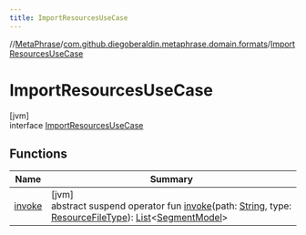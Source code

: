 ```yaml
---
title: ImportResourcesUseCase
---
```

//[MetaPhrase](../../../index.html)/[com.github.diegoberaldin.metaphrase.domain.formats](../index.html)/[ImportResourcesUseCase](index.html)



# ImportResourcesUseCase



[jvm]\
interface [ImportResourcesUseCase](index.html)



## Functions


| Name | Summary |
|---|---|
| [invoke](invoke.html) | [jvm]<br>abstract suspend operator fun [invoke](invoke.html)(path: [String](https://kotlinlang.org/api/latest/jvm/stdlib/kotlin/-string/index.html), type: [ResourceFileType](../../com.github.diegoberaldin.metaphrase.domain.project.data/-resource-file-type/index.html)): [List](https://kotlinlang.org/api/latest/jvm/stdlib/kotlin.collections/-list/index.html)&lt;[SegmentModel](../../com.github.diegoberaldin.metaphrase.domain.project.data/-segment-model/index.html)&gt; |

